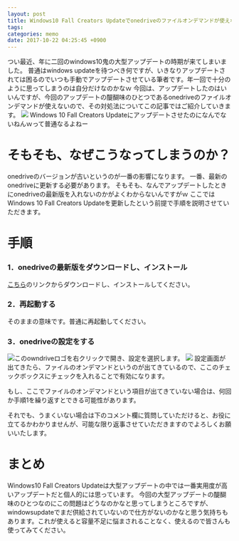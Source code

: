 ```yaml
---
layout: post
title: Windows10 Fall Creators Updateでonedriveのファイルオンデマンドが使えない場合の対処法
tags:
categories: memo
date: 2017-10-22 04:25:45 +0900
---
```


つい最近、年に二回のwindows10鬼の大型アップデートの時期が来てしまいました。 普通はwindows updateを待つべき何ですが、いきなりアップデートされては困るのでいつも手動でアップデートさせている筆者です。年一回で十分のように思ってしまうのは自分だけなのかなｗ 今回は、アップデートしたのはいいんですが、今回のアップデートの醍醐味のひとつであるonedriveのファイルオンデマンドが使えないので、その対処法についてこの記事ではご紹介していきます。 ![](../../../../images/technology/win10_fallcreatorsupdate/1.png) Windows 10 Fall Creators Updateにアップデートさせたのになんでないねんｗって普通なるよねー

そもそも、なぜこうなってしまうのか？
==================

onedriveのバージョンが古いというのが一番の影響になります。 一番、最新のonedriveに更新する必要があります。 そもそも、なんでアップデートしたときにonedriveの最新版を入れないのかがよくわからないんですがｗ ここではWindows 10 Fall Creators Updateを更新したという前提で手順を説明させていただきます。

手順
==

### 1．onedriveの最新版をダウンロードし、インストール

[こちら](https://go.microsoft.com/fwlink/p/?linkid=851311)のリンクからダウンロードし、インストールしてください。

### 2．再起動する

そのままの意味です。普通に再起動してください。

### 3．onedriveの設定をする

![](../../../../images/technology/win10_fallcreatorsupdate/2.png)このowndriveロゴを右クリックで開き、設定を選択します。 ![](../../../../images/technology/win10_fallcreatorsupdate/3.png) 設定画面が出てきたら、ファイルのオンデマンドというのが出てきているので、ここのチェックボックスにチェックを入れることで有効になります。

もし、ここでファイルのオンデマンドという項目が出てきていない場合は、何回か手順1を繰り返すとできる可能性があります。

それでも、うまくいない場合は下のコメント欄に質問していただけると、お役に立てるかわかりませんが、可能な限り返事させていただきますのでよろしくお願いいたします。

まとめ
===

Windows10 Fall Creators Updateは大型アップデートの中では一番実用度が高いアップデートだと個人的には思っています。 今回の大型アップデートの醍醐味のひとつなのにこの問題はどうなのかなと思ってしまうところですが、windowsupdateでまだ供給されていないので仕方がないのかなと思う気持ちもあります。これが使えると容量不足に悩まされることなく、使えるので皆さんも使ってみてください。

